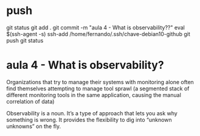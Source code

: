 
# ###################################################################################################################### 
# ###################################################################################################################### 
# ###################################################################################################################### 
# ###################################################################################################################### 
# ###################################################################################################################### 
#  push

git status
git add .
git commit -m "aula 4 - What is observability??"
eval $(ssh-agent -s)
ssh-add /home/fernando/.ssh/chave-debian10-github
git push
git status





# ###################################################################################################################### 
# ###################################################################################################################### 
# ###################################################################################################################### 
# ###################################################################################################################### 
# ###################################################################################################################### 
# aula 4 - What is observability?

Organizations that try to manage their systems with monitoring alone often find themselves attempting to manage tool sprawl (a segmented stack of different monitoring tools in the same application, causing the manual correlation of data) 

Observability is a noun. It’s a type of approach that lets you ask why something is wrong. It provides the flexibility to dig into “unknown unknowns” on the fly.